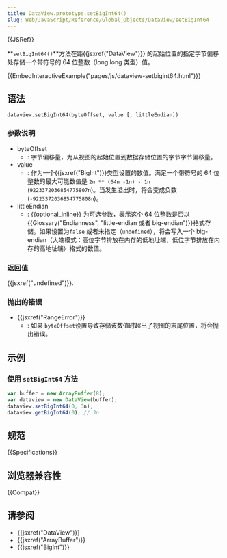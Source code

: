 ```yaml
---
title: DataView.prototype.setBigInt64()
slug: Web/JavaScript/Reference/Global_Objects/DataView/setBigInt64
---
```


{{JSRef}}

**`setBigInt64()`**方法在距{{jsxref("DataView")}} 的起始位置的指定字节偏移处存储一个带符号的 64 位整数（long long 类型）值。

{{EmbedInteractiveExample("pages/js/dataview-setbigint64.html")}}

## 语法

```plain
dataview.setBigInt64(byteOffset, value [, littleEndian])
```

### 参数说明

- byteOffset
  - : 字节偏移量，为从视图的起始位置到数据存储位置的字节字节偏移量。
- value
  - : 作为一个{{jsxref("BigInt")}}类型设置的数值。满足一个带符号的 64 位整数的最大可能数值是 `2n ** (64n -1n) - 1n` (`9223372036854775807n`)。当发生溢出时，将会变成负数 (`-9223372036854775808n`)。
- littleEndian
  - : {{optional_inline}} 为可选参数，表示这个 64 位整数是否以{{Glossary("Endianness", "little-endian 或者 big-endian")}}格式存储。如果设置为`false` 或者未指定（`undefined`），将会写入一个 big-endian（大端模式：高位字节排放在内存的低地址端，低位字节排放在内存的高地址端）格式的数值。

### 返回值

{{jsxref("undefined")}}.

### 抛出的错误

- {{jsxref("RangeError")}}
  - : 如果 `byteOffset`设置导致存储该数值时超出了视图的末尾位置，将会抛出错误。

## 示例

### 使用 `setBigInt64` 方法

```js
var buffer = new ArrayBuffer(8);
var dataview = new DataView(buffer);
dataview.setBigInt64(0, 3n);
dataview.getBigInt64(0); // 3n
```

## 规范

{{Specifications}}

## 浏览器兼容性

{{Compat}}

## 请参阅

- {{jsxref("DataView")}}
- {{jsxref("ArrayBuffer")}}
- {{jsxref("BigInt")}}
